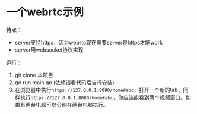# 一个webrtc示例

特点：

* server支持https，因为webrtc现在需要server是https才能work
* server用websocket协议实现

运行：

1. git clone 本项目
2. go run main.go (依赖请看代码后自行安装)
3. 在浏览器中执行`https://127.0.0.1:8080/home#abc`，打开一个新的tab，同样执行`https://127.0.0.1:8080/home#abc`，你应该能看到两个视频窗口。如果有两台电脑可以分别在两台电脑执行。
